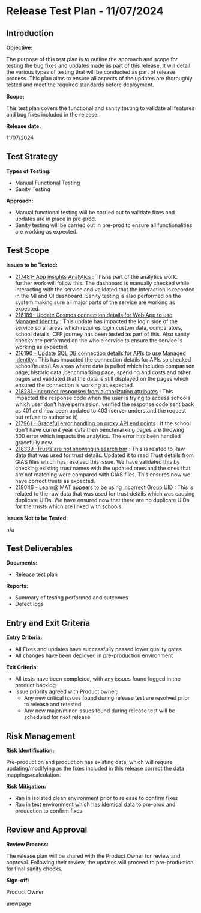 # Release Test Plan - 11/07/2024

## Introduction
**Objective:**

The purpose of this test plan is to outline the approach and scope for testing the bug fixes and updates made as part of this release. It will detail the various types of testing that will be conducted as part of release process.  This plan aims to ensure all aspects of the updates are thoroughly tested and meet the required standards before deployment.

**Scope:** 

This test plan covers the functional and sanity testing to validate all features and bug fixes included in the release.

**Release date:** 

11/07/2024

## Test Strategy
**Types of Testing:**

- Manual Functional Testing
- Sanity Testing

**Approach:**

- Manual functional testing will be carried out to validate fixes and updates are in place in pre-prod. 
- Sanity testing will be carried out in pre-prod to ensure all functionalities are working as expected. 

## Test Scope
**Issues to be Tested:**

- [217481- App insights Analytics ](https://dfe-ssp.visualstudio.com/s198-DfE-Benchmarking-service/_workitems/edit/217481) : This is part of the analytics work. further work will follow this. The dashboard is manually checked while interacting with the service and validated that the interaction is recorded in the MI and OI dashboard. Sanity testing is also performed on the system making sure all major parts of the service are working as expected.
- [216189- Update Cosmos connection details for Web App to use Managed Identity](https://dfe-ssp.visualstudio.com/s198-DfE-Benchmarking-service/_workitems/edit/216189) : This update has impacted the login side of the service so all areas which requires login custom data, comparators, school details, CFP journey has been tested as part of this. Also sanity checks are performed on the whole service to ensure the service is working as expected.
- [216190 - Update SQL DB connection details for APIs to use Managed Identity](https://dfe-ssp.visualstudio.com/s198-DfE-Benchmarking-service/_workitems/edit/216190) : This has impacted the connection details for APIs so checked school/trusts/LAs areas where data is pulled which includes comparison page, historic data ,benchmarking page, spending and costs and other pages and validated that the data is still displayed on the pages which ensured the connection is working as expected.
- [218281 -Incorrect responses from authorization attributes](https://dfe-ssp.visualstudio.com/s198-DfE-Benchmarking-service/_workitems/edit/218281) : This impacted the response code when the user is trying to access schools which user don't have permission. verified the response code sent back as 401 and now been updated to 403 (server understand the request but refuse to authorise it)
- [217961 - Graceful error handling on proxy API end points](https://dfe-ssp.visualstudio.com/s198-DfE-Benchmarking-service/_workitems/edit/217961) : If the school don't have current year data then benchmarking pages are throwing 500 error which impacts the analytics. The error has been handled gracefully now. 
- [218339 -Trusts are not showing in search bar](https://dfe-ssp.visualstudio.com/s198-DfE-Benchmarking-service/_workitems/edit/218339) : This is related to Raw data that was used for trust details. Updated it to read Trust details from GIAS files which has resolved this issue. We have validated this by checking existing trust names with the updated ones and the ones that are not matching were compared with GIAS files. This ensures now we have correct trusts as expected. 
- [218046 - Learn@ MAT appears to be using incorrect Group UID](https://dfe-ssp.visualstudio.com/s198-DfE-Benchmarking-service/_workitems/edit/218046) : This is related to the raw data that was used for trust details which was causing duplicate UIDs. We have ensured now that there are no duplicate UIDs for the trusts which are linked with schools. 

**Issues Not to be Tested:**

n/a

## Test Deliverables
**Documents:**
 
- Release test plan
 
**Reports:**

- Summary of testing performed and outcomes
- Defect logs

## Entry and Exit Criteria
**Entry Criteria:**

- All Fixes and updates have successfully passed lower quality gates 
- All changes have been deployed in pre-production environment

**Exit Criteria:**

- All tests have been completed, with any issues found logged in the product backlog
- Issue priority agreed with Product owner;
    - Any new critical issues found during release test are resolved prior to release and retested
    - Any new major/minor issues found during release test will be scheduled for next release

## Risk Management
**Risk Identification:**

Pre-production and production has existing data, which will require updating/modifying as the fixes included in this release correct the data mappings/calculation.

**Risk Mitigation:**

- Ran in isolated clean environment prior to release to confirm fixes
- Ran in test environment which has identical data to pre-prod and production to confirm fixes

## Review and Approval
**Review Process:**

The release plan will be shared with the Product Owner for review and approval. Following their review, the updates will proceed to pre-production for final sanity checks.

**Sign-off:**

Product Owner

\newpage
